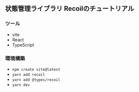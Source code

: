 ## 状態管理ライブラリ Recoilのチュートリアル
### ツール
- vite
- React
- TypeScript

### 環境構築
- `npm create vite@latest`
- `yarn add recoil`
- `yarn add @types/recoil`
- `yarn dev`